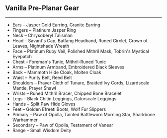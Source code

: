 ## Vanilla Pre-Planar Gear

---
* Ears – Jasper Gold Earring, Granite Earring
* Fingers – Platinum Jasper Ring
* Neck – Chrysoberyl Talisman
* Head – Savant's Cap, Batfang Headband, Runed Circlet, Crown of Leaves, Nightshade Wreath
* Face – Platinum Ruby Veil, Polished Mithril Mask, Tobrin's Mystical Eyepatch
* Chest – Foreman's Tunic, Mithril-Runed Tunic
* Arms – Platinum Armband, Embroidered Black Sleeves
* Back – Mammoth Hide Cloak, Molten Cloak
* Waist – Purity Belt, Reed Belt
* Shoulders – Prayer Cloth of Tunare, Braided Ivy Cords, Lizardscale Mantle, Prayer Shawl
* Wrists – Runed Mithril Bracer, Chipped Bone Bracelet
* Legs – Black Chitin Leggings, Gatorscale Leggings
* Hands – Split Paw Hide Gloves
* Feet – Golden Efreeti Boots, Wolf Fur Slippers
* Primary – Paw of Opolla, Tainted Battleworn Morning Star, Sharkbone Warhammer
* Secondary – Paw of Opolla, Testament of Vanear
* Range – Small Wisdom Deity

